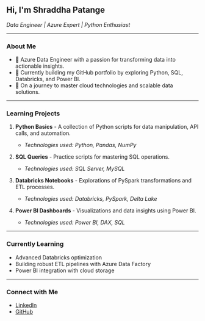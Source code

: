 ##  Hi, I'm Shraddha Patange  
*Data Engineer | Azure Expert | Python Enthusiast*

---

###  **About Me**  
- 🔹 Azure Data Engineer with a passion for transforming data into actionable insights.
- 🔹 Currently building my GitHub portfolio by exploring Python, SQL, Databricks, and Power BI.
- 🔹 On a journey to master cloud technologies and scalable data solutions.

---

###  **Learning Projects**  
1. **Python Basics** - A collection of Python scripts for data manipulation, API calls, and automation.  
   - *Technologies used: Python, Pandas, NumPy*  

2. **SQL Queries** - Practice scripts for mastering SQL operations.  
   - *Technologies used: SQL Server, MySQL*  

3. **Databricks Notebooks** - Explorations of PySpark transformations and ETL processes.  
   - *Technologies used: Databricks, PySpark, Delta Lake*  

4. **Power BI Dashboards** - Visualizations and data insights using Power BI.  
   - *Technologies used: Power BI, DAX, SQL*  

---

###  **Currently Learning**  
- Advanced Databricks optimization  
- Building robust ETL pipelines with Azure Data Factory  
- Power BI integration with cloud storage  

---

###  **Connect with Me**  
- [LinkedIn](https://linkedin.com/in/shraddhapatange)  
- [GitHub](https://github.com/shraddhapatange)  
